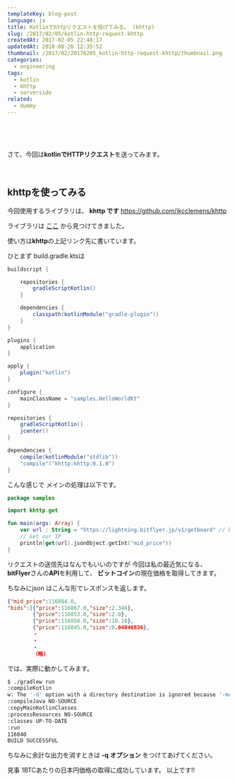 ```yaml
---
templateKey: blog-post
language: ja
title: Kotlinでhttpリクエストを投げてみる。 (khttp)
slug: /2017/02/05/kotlin-http-request-khttp
createdAt: 2017-02-05 22:48:17
updatedAt: 2018-08-26 12:35:52
thumbnail: /2017/02/20170205_kotlin-http-request-khttp/thumbnail.png
categories:
  - engineering
tags:
  - kotlin
  - khttp
  - serverside
related:
  - dummy
---
```


&nbsp;

&nbsp;

さて、今回は<strong>kotlinでHTTPリクエスト</strong>を送ってみます。

<div class="adsense"></div>

&nbsp;

<h2 class="chapter">khttpを使ってみる</h2>

今回使用するライブラリは、
<strong>khttp です</strong>
<a href="https://github.com/jkcclemens/khttp">https://github.com/jkcclemens/khttp</a>

ライブラリは
<a href="https://kotlinlang.org/docs/resources.html">ここ</a>
から見つけてきました。

使い方は<strong>khttp</strong>の上記リンク先に書いています。

ひとまず build.gradle.ktsは

```groovy
buildscript {

    repositories {
        gradleScriptKotlin()
    }

    dependencies {
        classpath(kotlinModule("gradle-plugin"))
    }
}

plugins {
    application
}

apply {
    plugin("kotlin")
}

configure {
    mainClassName = "samples.HelloWorldKt"
}

repositories {
    gradleScriptKotlin()
    jcenter()
}

dependencies {
    compile(kotlinModule("stdlib"))
    "compile"("khttp:khttp:0.1.0")
}
```

こんな感じで
メインの処理は以下です。

```kotlin
package samples

import khttp.get

fun main(args: Array) {
    var url : String = "https://lightning.bitflyer.jp/v1/getboard" // bitFlyerのAPI URL
    // Get our IP
    println(get(url).jsonObject.getInt("mid_price"))
}

```

リクエストの送信先はなんでもいいのですが
今回は私の最近気になる、
<strong>bitFlyer</strong>さんの<strong>API</strong>を利用して、
<strong>ビットコイン</strong>の現在価格を取得してきます。

ちなみにjson はこんな形でレスポンスを返します。

```json
{"mid_price":116884.0,
"bids":[{"price":116867.0,"size":2.346},
        {"price":116853.0,"size":2.0},
        {"price":116850.0,"size":10.18},
        {"price":116845.0,"size":0.04046836},
        ・
        ・
        ・
        （略)

```

では、実際に動かしてみます。

```bash
$ ./gradlew run
:compileKotlin
w: The '-d' option with a directory destination is ignored because '-module' is specified
:compileJava NO-SOURCE
:copyMainKotlinClasses
:processResources NO-SOURCE
:classes UP-TO-DATE
:run
116840
BUILD SUCCESSFUL

```

ちなみに余計な出力を消すときは
<strong>-q オプション</strong>
をつけてあげてください。

見事 1BTCあたりの日本円価格の取得に成功しています。
以上です!!

&nbsp;

<div class="after-article"></div>
